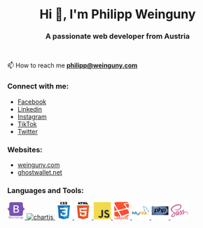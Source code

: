 <h1 align="center">Hi 👋, I'm Philipp Weinguny</h1>
<h3 align="center">A passionate web developer from Austria</h3>
<br>

📫 How to reach me **philipp@weinguny.com**

<h3 align="left">Connect with me:</h3>
<p align="left"><ul class="list-unstyled social-icons">
                      <li><a href="https://www.facebook.com/philipp.hartl.58">Facebook</li>
                      <li><a href="https://www.linkedin.com/in/philipp-weinguny-163b709b/">Linkedin</a></li>
                      <li><a href="https://www.instagram.com/philipp_weinguny/">Instagram</a></li>
                      <li><a href="https://www.tiktok.com/@webdesign.weinguny">TikTok</a></li>
                      <li><a href="https://twitter.com/WeingunyP?t=4Uk7xg2N3iV1ebOX9bHsNw&s=09">Twitter</a></li>
                    </ul>
</p>

<h3>Websites:</h3>
<p align="left"><ul class="list-unstyled social-icons">
            <li><a href="https://www.weinguny.com">weinguny.com</li>
            <li><a href="https://www.ghostwallet.net">ghostwallet.net</a></li>
             </ul>
</p>
<h3 align="left">Languages and Tools:</h3>
<p align="left"> <a href="https://getbootstrap.com" target="_blank" rel="noreferrer"> <img src="https://raw.githubusercontent.com/devicons/devicon/master/icons/bootstrap/bootstrap-plain-wordmark.svg" alt="bootstrap" width="40" height="40"/> </a> <a href="https://www.chartjs.org" target="_blank" rel="noreferrer"> <img src="https://www.chartjs.org/media/logo-title.svg" alt="chartjs" width="40" height="40"/> </a> <a href="https://www.w3schools.com/css/" target="_blank" rel="noreferrer"> <img src="https://raw.githubusercontent.com/devicons/devicon/master/icons/css3/css3-original-wordmark.svg" alt="css3" width="40" height="40"/> </a> <a href="https://www.w3.org/html/" target="_blank" rel="noreferrer"> <img src="https://raw.githubusercontent.com/devicons/devicon/master/icons/html5/html5-original-wordmark.svg" alt="html5" width="40" height="40"/> </a> <a href="https://developer.mozilla.org/en-US/docs/Web/JavaScript" target="_blank" rel="noreferrer"> <img src="https://raw.githubusercontent.com/devicons/devicon/master/icons/javascript/javascript-original.svg" alt="javascript" width="40" height="40"/> </a> <a href="https://laravel.com/" target="_blank" rel="noreferrer"> <img src="https://raw.githubusercontent.com/devicons/devicon/master/icons/laravel/laravel-plain-wordmark.svg" alt="laravel" width="40" height="40"/> </a> <a href="https://www.mysql.com/" target="_blank" rel="noreferrer"> <img src="https://raw.githubusercontent.com/devicons/devicon/master/icons/mysql/mysql-original-wordmark.svg" alt="mysql" width="40" height="40"/> </a> <a href="https://www.php.net" target="_blank" rel="noreferrer"> <img src="https://raw.githubusercontent.com/devicons/devicon/master/icons/php/php-original.svg" alt="php" width="40" height="40"/> </a> <a href="https://sass-lang.com" target="_blank" rel="noreferrer"> <img src="https://raw.githubusercontent.com/devicons/devicon/master/icons/sass/sass-original.svg" alt="sass" width="40" height="40"/> </a> </p>
